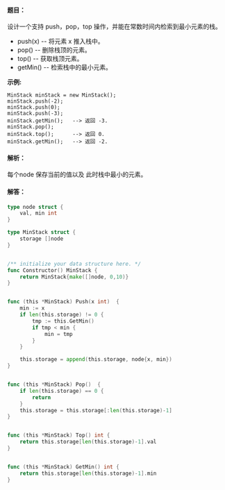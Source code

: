 #### 题目：

设计一个支持 push，pop，top 操作，并能在常数时间内检索到最小元素的栈。

- push(x) -- 将元素 x 推入栈中。
- pop() -- 删除栈顶的元素。
- top() -- 获取栈顶元素。
- getMin() -- 检索栈中的最小元素。

**示例:**

```
MinStack minStack = new MinStack();
minStack.push(-2);
minStack.push(0);
minStack.push(-3);
minStack.getMin();   --> 返回 -3.
minStack.pop();
minStack.top();      --> 返回 0.
minStack.getMin();   --> 返回 -2.
```

#### 解析：

每个node 保存当前的值以及 此时栈中最小的元素。

#### 解答：

```go
type node struct {
    val, min int
}

type MinStack struct {
    storage []node
}


/** initialize your data structure here. */
func Constructor() MinStack {
    return MinStack{make([]node, 0,10)}
}


func (this *MinStack) Push(x int)  {
    min := x
    if len(this.storage) != 0 {
        tmp := this.GetMin()
        if tmp < min {
            min = tmp
        }
    }

    this.storage = append(this.storage, node{x, min})
}


func (this *MinStack) Pop()  {
    if len(this.storage) == 0 {
        return
    }
    this.storage = this.storage[:len(this.storage)-1]
}


func (this *MinStack) Top() int {
    return this.storage[len(this.storage)-1].val
}


func (this *MinStack) GetMin() int {
    return this.storage[len(this.storage)-1].min
}
```

